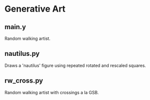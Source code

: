 
# Generative Art

## main.y

Random walking artist.

## nautilus.py

Draws a 'nautilus' figure using repeated rotated and rescaled squares.

## rw_cross.py

Random walking artist with crossings a la GSB.

